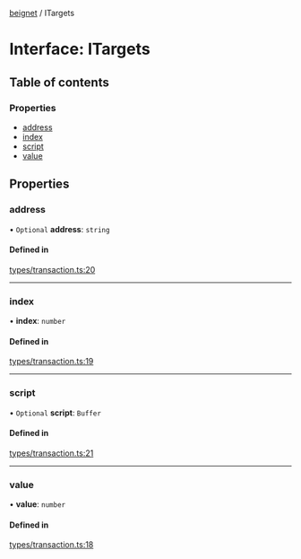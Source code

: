 [beignet](../README.md) / ITargets

# Interface: ITargets

## Table of contents

### Properties

- [address](ITargets.md#address)
- [index](ITargets.md#index)
- [script](ITargets.md#script)
- [value](ITargets.md#value)

## Properties

### address

• `Optional` **address**: `string`

#### Defined in

[types/transaction.ts:20](https://github.com/synonymdev/beignet/blob/583604f/src/types/transaction.ts#L20)

___

### index

• **index**: `number`

#### Defined in

[types/transaction.ts:19](https://github.com/synonymdev/beignet/blob/583604f/src/types/transaction.ts#L19)

___

### script

• `Optional` **script**: `Buffer`

#### Defined in

[types/transaction.ts:21](https://github.com/synonymdev/beignet/blob/583604f/src/types/transaction.ts#L21)

___

### value

• **value**: `number`

#### Defined in

[types/transaction.ts:18](https://github.com/synonymdev/beignet/blob/583604f/src/types/transaction.ts#L18)
